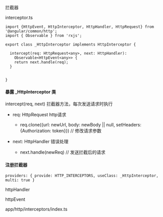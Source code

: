 拦截器

interceptor.ts

```
import {HttpEvent, HttpInterceptor, HttpHandler, HttpRequest} from '@angular/common/http';
import { Observable } from 'rxjs';

export class _HttpInterceptor implements HttpInterceptor {

  intercept(req: HttpRequest<any>, next: HttpHandler):
    Observable<HttpEvent<any>> {
    return next.handle(req);
  }
  
  
}
```

#### 暴露 _HttpInterceptor 类

intercept(req, next) 拦截器方法，每次发送请求时执行

* req: HttpRequest<any> http请求
  
  * req.clone({url: newUrl, body: newBody || null, setHeaders: {Authorization: token}})  // 修改请求参数
  
* next: HttpHandler 错误处理

  * next.handle(newReq) // 发送拦截后的请求


#### 注册拦截器

`providers: { provide: HTTP_INTERCEPTORS, useClass: _HttpInterceptor, multi: true }`

httpHandler

httpEvent

app/http/interceptors/index.ts
